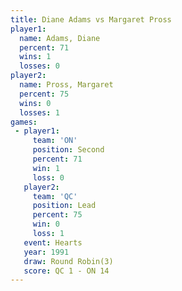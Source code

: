 ```yaml
---
title: Diane Adams vs Margaret Pross
player1:               
  name: Adams, Diane   
  percent: 71          
  wins: 1              
  losses: 0            
player2:               
  name: Pross, Margaret
  percent: 75          
  wins: 0              
  losses: 1            
games:
 - player1:          
     team: 'ON'      
     position: Second
     percent: 71     
     win: 1          
     loss: 0         
   player2:        
     team: 'QC'    
     position: Lead
     percent: 75   
     win: 0        
     loss: 1       
   event: Hearts       
   year: 1991          
   draw: Round Robin(3)
   score: QC 1 - ON 14 
---
```

